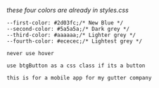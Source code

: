 *these four colors are already in styles.css*

    --first-color: #2d03fc;/* New Blue */
    --second-color: #5a5a5a;/* Dark grey */
    --third-color: #aaaaaa;/* Lighter grey */
    --fourth-color: #ececec;/* Lightest grey */

    never use hover

    use btgButton as a css class if its a button 
    
    this is for a mobile app for my gutter company
